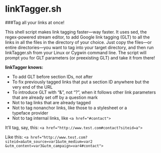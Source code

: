 linkTagger.sh
=============

###Tag all your links at once!

This shell script makes link tagging faster&mdash;way faster. It uses sed, the regex-powered stream editor, to add Google link tagging (GLT) to all the links in all the files in the directory of your choice. Just copy the files&mdash;or entire directories&mdash;you want to tag into your target directory, and then run linkTagger.sh from your Linux or Cygwin command line. The script will prompt you for GLT parameters (or preexisting GLT) and take it from&nbsp;there!

<strong>linkTagger knows:</strong>
* To add GLT before section IDs, not after
* To fix previously tagged links that put a section ID anywhere but the very end of the&nbsp;URL
* To introduce GLT with &ldquo;&&rdquo;, not &ldquo;?&rdquo;, when it follows other link parameters that are already set off by a question&nbsp;mark
* Not to tag links that are already tagged
* Not to tag nonanchor links, like those to a stylesheet or a typeface&nbsp;provider
* Not to tag internal links, like `<a href="#contact">`

It&rsquo;ll tag, say, this: 
`<a href="http://www.test.com#contact?siteid=a">`

Like this: 
`<a href="http://www.test.com?siteid=a&utm_source=var1&utm_medium=var2`
`&utm_content=var3&utm_campaign=var4#contact">`
